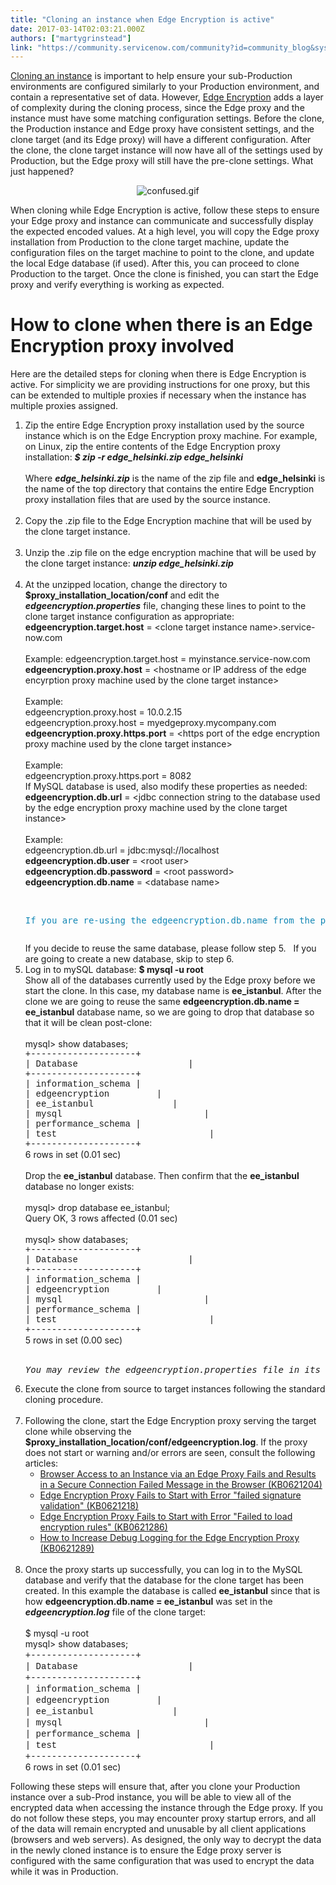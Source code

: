 ```yaml
---
title: "Cloning an instance when Edge Encryption is active"
date: 2017-03-14T02:03:21.000Z
authors: ["martygrinstead"]
link: "https://community.servicenow.com/community?id=community_blog&sys_id=48dc2665dbd0dbc01dcaf3231f961914"
---
```

<p><a title="ocs.servicenow.com/bundle/istanbul-servicenow-platform/page/administer/managing-data/concept/c_SystemClone.html" href="https://docs.servicenow.com/bundle/istanbul-servicenow-platform/page/administer/managing-data/concept/c_SystemClone.html">Cloning an instance</a> is important to help ensure your sub-Production environments are configured similarly to your Production environment, and contain a representative set of data. However, <a title="ocs.servicenow.com/bundle/istanbul-servicenow-platform/page/administer/edge-encryption/concept/c_EdgeEncryptionOverview.html" href="https://docs.servicenow.com/bundle/istanbul-servicenow-platform/page/administer/edge-encryption/concept/c_EdgeEncryptionOverview.html">Edge Encryption</a> adds a layer of complexity during the cloning process, since the Edge proxy and the instance must have some matching configuration settings. Before the clone, the Production instance and Edge proxy have consistent settings, and the clone target (and its Edge proxy) will have a different configuration. After the clone, the clone target instance will now have all of the settings used by Production, but the Edge proxy will still have the pre-clone settings. What just happened?</p><p></p><p style="text-align: center;"><img   alt="confused.gif" class="image-1 jive-image" src="75d401c2db10d304b322f4621f9619eb.iix" style="height: auto;"/></p><p></p><p>When cloning while Edge Encryption is active, follow these steps to ensure your Edge proxy and instance can communicate and successfully display the expected encoded values. At a high level, you will copy the Edge proxy installation from Production to the clone target machine, update the configuration files on the target machine to point to the clone, and update the local Edge database (if used). After this, you can proceed to clone Production to the target. Once the clone is finished, you can start the Edge proxy and verify everything is working as expected.</p><p></p><h1>How to clone when there is an Edge Encryption proxy involved</h1><p>Here are the detailed steps for cloning when there is Edge Encryption is active. For simplicity we are providing instructions for one proxy, but this can be extended to multiple proxies if necessary when the instance has multiple proxies assigned.</p><p></p><ol><li>Zip the entire Edge Encryption proxy installation used by the source instance which is on the Edge Encryption proxy machine. For example, on Linux, zip the entire contents of the Edge Encryption proxy installation: <em><strong>$ zip -r edge_helsinki.zip edge_helsinki</strong></em><br/><br/>Where <em><strong>edge_helsinki.zip</strong></em> is the name of the zip file and <strong>edge_helsinki</strong> is the name of the top directory that contains the entire Edge Encryption proxy installation files that are used by the source instance.<br/><br/></li><li>Copy the .zip file to the Edge Encryption machine that will be used by the clone target instance.<br/><br/></li><li>Unzip the .zip file on the edge encryption machine that will be used by the clone target instance: <em><strong>unzip edge_helsinki.zip</strong></em><br/><br/></li><li>At the unzipped location, change the directory to <strong>$proxy_installation_location/conf </strong>and edit the <em><strong>edgeencryption.properties</strong></em> file, changing these lines to point to the clone target instance configuration as appropriate: <strong>edgeencryption.target.host</strong> = &lt;clone target instance name&gt;.service-now.com<br/><br/>Example: edgeencryption.target.host = myinstance.service-now.com<br/><strong>edgeencryption.proxy.host</strong> = &lt;hostname or IP address of the edge encyrption proxy machine used by the clone target instance&gt;<br/><br/>Example:<br/>edgeencryption.proxy.host = 10.0.2.15<br/>edgeencryption.proxy.host = myedgeproxy.mycompany.com<br/><strong>edgeencryption.proxy.https.port</strong> = &lt;https port of the edge encryption proxy machine used by the clone target instance&gt;<br/><br/>Example:<br/>edgeencryption.proxy.https.port = 8082<br/>If MySQL database is used, also modify these properties as needed:<br/><strong>edgeencryption.db.url</strong> = &lt;jdbc connection string to the database used by the edge encryption proxy machine used by the clone target instance&gt;<br/><br/>Example:<br/>edgeencryption.db.url = jdbc:mysql://localhost<br/><strong>edgeencryption.db.user</strong> = &lt;root user&gt;<br/><strong>edgeencryption.db.password</strong> = &lt;root password&gt;<br/><strong>edgeencryption.db.name</strong> = &lt;database name&gt;<br/><br/><pre __default_attr="info" __jive_macro_name="alert" alert="info" class="jive_text_macro jive_macro_alert" data-renderedposition="2477.86669921875_48_225_14"><p><span style="color: #1287b5;">If you are re-using the edgeencryption.db.name from the pre-cloned instance, you may want to change this to a new</span><span style="color: #1287b5;"><strong> edgeencryption.db.name</strong></span><span style="color: #1287b5;"> or drop the associated database (and of course the tables and data in that database will also drop) so that the database is clean. In this example we log into the MySQL database used by the clone target Edge Encryption proxy and we will drop the current database and reuse the same database name in the edgeencryption.db.name setting.</span></p></pre>If you decide to reuse the same database, please follow step 5.   If you are going to create a new database, skip to step 6.</li><li>Log in to mySQL database: <strong>$ mysql -u root<br/></strong>Show all of the databases currently used by the Edge proxy before we start the clone. In this case, my database name is <strong>ee_istanbul</strong>. After the clone we are going to reuse the same <strong>edgeencryption.db.name = ee_istanbul</strong> database name, so we are going to drop that database so that it will be clean post-clone:<br/><br/>mysql&gt; show databases;<br/><span style="font-family: 'courier new', courier;">+--------------------+<br/></span><span style="font-family: 'courier new', courier;">| Database                     |<br/></span><span style="font-family: 'courier new', courier;">+--------------------+<br/></span><span style="font-family: 'courier new', courier;">| information_schema |<br/></span><span style="font-family: 'courier new', courier;">| edgeencryption         |<br/></span><span style="font-family: 'courier new', courier;">| ee_istanbul               |<br/></span><span style="font-family: 'courier new', courier;">| mysql                           |<br/></span><span style="font-family: 'courier new', courier;">| performance_schema |<br/></span><span style="font-family: 'courier new', courier;">| test                             |<br/></span><span style="font-family: 'courier new', courier;">+--------------------+<br/></span>6 rows in set (0.01 sec)<br/><br/>Drop the <strong>ee_istanbul</strong> database. Then confirm that the <strong>ee_istanbul</strong> database no longer exists:<br/><br/>mysql&gt; drop database ee_istanbul;<br/>Query OK, 3 rows affected (0.01 sec)<br/><br/>mysql&gt; show databases;<br/><span style="font-family: 'courier new', courier;">+--------------------+<br/></span><span style="font-family: 'courier new', courier;">| Database                     |<br/></span><span style="font-family: 'courier new', courier;">+--------------------+<br/></span><span style="font-family: 'courier new', courier;">| information_schema |<br/></span><span style="font-family: 'courier new', courier;">| edgeencryption         |<br/></span><span style="font-family: 'courier new', courier;">| mysql                           |<br/></span><span style="font-family: 'courier new', courier;">| performance_schema |<br/></span><span style="font-family: 'courier new', courier;">| test                             |<br/></span><span style="font-family: 'courier new', courier;">+--------------------+<br/></span>5 rows in set (0.00 sec)<br/><br/><pre __default_attr="info" __jive_macro_name="alert" alert="info" class="jive_text_macro jive_macro_alert" data-renderedposition="3416.36669921875_48_225_14"><em>You may review the edgeencryption.properties file in its entirety and change any other settings that would be appropriate to your environment.</em></pre></li><li>Execute the clone from source to target instances following the standard cloning procedure.<br/><br/></li><li>Following the clone, start the Edge Encryption proxy serving the target clone while observing the <strong>$proxy_installation_location/conf/edgeencryption.log</strong>. If the proxy does not start or warning and/or errors are seen, consult the following articles:<ul><li><a title="i.service-now.com/kb_view.do?sysparm_article=KB0621204" href="https://hi.service-now.com/kb_view.do?sysparm_article=KB0621204">Browser Access to an Instance via an Edge Proxy Fails and Results in a Secure Connection Failed Message in the Browser (KB0621204)</a></li><li><a title="i.service-now.com/kb_view.do?sysparm_article=KB0621218" href="https://hi.service-now.com/kb_view.do?sysparm_article=KB0621218">Edge Encryption Proxy Fails to Start with Error "failed signature validation" (KB0621218)</a></li><li><a title="i.service-now.com/kb_view.do?sysparm_article=KB0621286" href="https://hi.service-now.com/kb_view.do?sysparm_article=KB0621286">Edge Encryption Proxy Fails to Start with Error "Failed to load encryption rules" (KB0621286)</a></li><li><a title="i.service-now.com/kb_view.do?sysparm_article=KB0621289" href="https://hi.service-now.com/kb_view.do?sysparm_article=KB0621289">How to Increase Debug Logging for the Edge Encryption Proxy (KB0621289)</a><br/><br/></li></ul></li><li>Once the proxy starts up successfully, you can log in to the MySQL database and verify that the database for the clone target has been created. In this example the database is called <strong>ee_istanbul</strong> since that is how <strong>edgeencryption.db.name = ee_istanbul</strong> was set in the <em><strong>edgeencryption.log</strong></em> file of the clone target:<br/><br/>$ mysql -u root<br/>mysql&gt; show databases;<br/><span style="font-family: 'courier new', courier;">+--------------------+<br/></span><span style="font-family: 'courier new', courier;">| Database                     |<br/></span><span style="font-family: 'courier new', courier;">+--------------------+<br/></span><span style="font-family: 'courier new', courier;">| information_schema |<br/></span><span style="font-family: 'courier new', courier;">| edgeencryption         |<br/></span><span style="font-family: 'courier new', courier;">| ee_istanbul               |<br/></span><span style="font-family: 'courier new', courier;">| mysql                           |<br/></span><span style="font-family: 'courier new', courier;">| performance_schema |<br/></span><span style="font-family: 'courier new', courier;">| test                             |<br/></span><span style="font-family: 'courier new', courier;">+--------------------+<br/></span>6 rows in set (0.01 sec)</li></ol><p></p><p>Following these steps will ensure that, after you clone your Production instance over a sub-Prod instance, you will be able to view all of the encrypted data when accessing the instance through the Edge proxy. If you do not follow these steps, you may encounter proxy startup errors, and all of the data will remain encrypted and unusable by all client applications (browsers and web servers). As designed, the only way to decrypt the data in the newly cloned instance is to ensure the Edge proxy server is configured with the same configuration that was used to encrypt the data while it was in Production.</p>